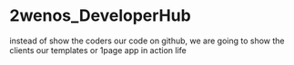 # 2wenos_DeveloperHub
instead of show the coders our code on github, we are going to show the clients our templates or 1page app in action life
